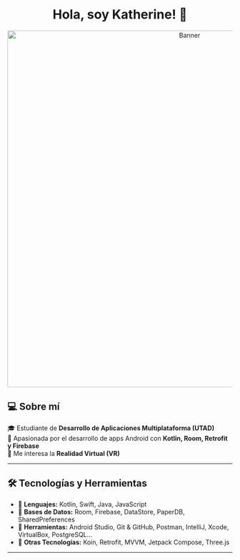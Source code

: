 <h1 align="center">Hola, soy Katherine! 👋</h1>

<p align="center">
  <img src="https://raw.githubusercontent.com/KatherineKKC/KatherineKKC/f7cab9b76ce33a8cb4865e776f00f6ed9e76dd9a/Dise%C3%B1o%20sin%20t%C3%ADtulo.svg"alt="Banner" width="800"/>

## 💻 Sobre mí  
🎓 Estudiante de **Desarrollo de Aplicaciones Multiplataforma (UTAD)**  
📱 Apasionada por el desarrollo de apps Android con **Kotlin, Room, Retrofit y Firebase**  
🎨 Me interesa la **Realidad Virtual (VR)**  

---

## 🛠 Tecnologías y Herramientas  
- 🔹 **Lenguajes:** Kotlin, Swift, Java, JavaScript  
- 🔹 **Bases de Datos:** Room, Firebase, DataStore, PaperDB, SharedPreferences  
- 🔹 **Herramientas:** Android Studio, Git & GitHub, Postman, IntelliJ, Xcode, VirtualBox, PostgreSQL...
- 🔹 **Otras Tecnologías:** Koin, Retrofit, MVVM, Jetpack Compose, Three.js  

---

